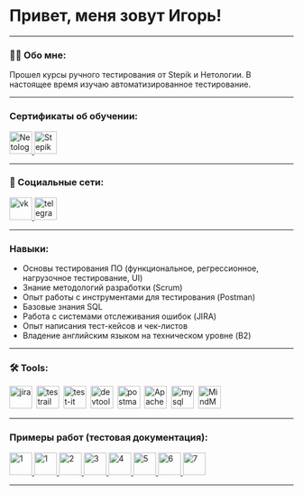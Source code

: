 # Привет, меня зовут Игорь!

---

### 👨‍💻 Обо мне:

Прошел курсы ручного тестирования от Stepik и Нетологии.
В настоящее время изучаю автоматизированное тестирование.

---

### Сертификаты об обучении:

  <div id="badges">
    <a href="https://drive.google.com/file/d/1oaWsUh7zJKjljUtjqmDza4LzBhkvq6sa/view?usp=sharing" target="_blank">
      <img src="https://encrypted-tbn0.gstatic.com/images?q=tbn:ANd9GcQ0-BIX6kxw0EkF6rMEqMxmctY47w7U6L4VRQ&s" width="40" height="40" title="Нетология" alt="Netology" />
    </a>
    <a href="https://drive.google.com/file/d/1lUNRXIEyyW4KSSDqSKuK-W1UHLhfhQ-1/view?usp=sharing" target="_blank">
      <img src="https://w7.pngwing.com/pngs/305/59/png-transparent-stepik-org-android-mobile-phones-creative-tools-text-trademark-logo-thumbnail.png" width="40" height="40" title="Stepik" alt="Stepik" />
    </a>
  </div>

---
### 🤝 Социальные сети:

  <div id="badges">
    <a href="https://vk.com/igor_davydov" target="_blank">
      <img src="https://upload.wikimedia.org/wikipedia/commons/2/21/VK.com-logo.svg" width="40" height="40" alt="vk" />
    </a>
    <a href="https://t.me/igordavydov123" target="_blank">
      <img src="https://cdn-icons-png.flaticon.com/512/2111/2111646.png" width="40" height="40" alt="telegram" />
    </a>
  </div>

---

### Навыки:

- Основы тестирования ПО (функциональное, регрессионное, нагрузочное тестирование, UI)
- Знание методологий разработки (Scrum)
- Опыт работы с инструментами для тестирования (Postman)
- Базовые знания SQL
- Работа с системами отслеживания ошибок (JIRA)
- Опыт написания тест-кейсов и чек-листов
- Владение английским языком на техническом уровне (B2)

---

### 🛠 Tools:

<div>
    <img src="https://cdn.jsdelivr.net/gh/devicons/devicon/icons/jira/jira-original.svg" title="jira" alt="jira" width="40" height="40"/>&nbsp
  <img src="https://codahosted.io/packs/21236/unversioned/assets/LOGO/ba1091c59bab89cd2fd0f289622731fe16113d7b00905abe64759c313a4b73b76c1b0426076ed76cb74752234c734131df46992d5b8b48fc13e264240e4f7119f736cfeb64df36ded54b5cbf6198b9cadedf18dd0cac5c7dbcd16e6336c29363cd1292ba" title="testrail" alt="testrail" width="40" height="40"/>&nbsp
  <img src="https://docs.testit.software/images/testit_logo_icon_blue.png" title="test-it" alt="test-it" width="40" height="40"/>&nbsp
  <img src="https://d33wubrfki0l68.cloudfront.net/38b5c953a4667366685d55db55d057c86db1fc54/a0fdc/static/acae6b24d940347661ca901ea07f47c1/chrome-dev-logo-icon.png" title="devtools" alt="devtools" width="40" height="40"/>&nbsp
  <img src="https://cdn.worldvectorlogo.com/logos/postman.svg" title="postman" alt="postman" width="40" height="40"/>&nbsp
  <img src="https://jmeter.apache.org/images/jmeter_square.svg" title="Apache Jmeter" alt="Apache Jmeter" width="40" height="40"/>&nbsp
  <img src="https://cdn.jsdelivr.net/gh/devicons/devicon/icons/mysql/mysql-original.svg" title="mysql" alt="mysql" width="40" height="40"/>&nbsp
  <img src="https://play-lh.googleusercontent.com/rYz25b_qg2gm3e5A9Z_tFqqDeDr7-uQOe_0oO1KrZ2Eqm4GKmc0TpZe3sTj3ZB8ROgk=s96-rw" title="MindMeister" alt="MindMeister" width="40" height="40"/>&nbsp
</div>

---

### Примеры работ (тестовая документация):

  <div id="badges">
    <a href="https://docs.google.com/spreadsheets/d/1hbqhZmemlDsAdXOQ0kVKpgCTkGTbhtRiKmGH6BDX-jg/edit?usp=sharing" target="_blank">
      <img src="https://img.icons8.com/?size=512&id=13654&format=png" width="40" height="40" title="Тест-кейс" alt="1" />
    </a>
   <a href="https://docs.google.com/spreadsheets/d/1Ls8d24tRaRvfL7Jia9b6oXFFeqoHa5EPpc5QEnR0nLU/edit?usp=sharing" target="_blank">
      <img src="https://img.icons8.com/?size=512&id=13654&format=png" width="40" height="40" title="Баг-репорты" alt="1" />
    </a>
        <a href="https://docs.google.com/spreadsheets/d/1Od8b6T4ZUAQ3oy6njfINTNNqINe038Km6dddjgqqVnw/edit?usp=sharing" target="_blank">
      <img src="https://img.icons8.com/?size=512&id=13654&format=png" width="40" height="40" title="Баг-репорт" alt="2" />
    </a>
     <a href="https://igordavydov.atlassian.net/browse/NET-1" target="_blank">
      <img src="https://cdn.jsdelivr.net/gh/devicons/devicon/icons/jira/jira-original.svg" width="40" height="40" title="Баг-репорт" alt="3" />
    </a>
     <a href="https://igordavydov.atlassian.net/browse/NET-2" target="_blank">
      <img src="https://cdn.jsdelivr.net/gh/devicons/devicon/icons/jira/jira-original.svg" width="40" height="40" title="Баг-репорт" alt="4" />
    </a>
     <a href="https://igordavydov.atlassian.net/browse/NET-3" target="_blank">
      <img src="https://cdn.jsdelivr.net/gh/devicons/devicon/icons/jira/jira-original.svg" width="40" height="40" title="Баг-репорт" alt="5" />
    </a>
     <a href="https://igordavydov.testrail.io/index.php?/cases/view/1&group_by=cases:section_id&group_order=asc&display_deleted_cases=0&group_id=1" target="_blank">
      <img src="https://codahosted.io/packs/21236/unversioned/assets/LOGO/ba1091c59bab89cd2fd0f289622731fe16113d7b00905abe64759c313a4b73b76c1b0426076ed76cb74752234c734131df46992d5b8b48fc13e264240e4f7119f736cfeb64df36ded54b5cbf6198b9cadedf18dd0cac5c7dbcd16e6336c29363cd1292ba" width="40" height="40" title="Тест-кейс" alt="6" />
    </a>
     <a href="https://team-2kti.testit.software/projects/1/tests/42" target="_blank">
      <img src="https://docs.testit.software/images/testit_logo_icon_blue.png" width="40" height="40" title="Тест-кейс" alt="7" />
    </a>
  </div>

---
